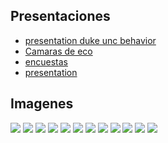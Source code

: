 
## Presentaciones

- [presentation duke unc behavior](/presentation_dukeunc.html)
- [Camaras de eco](/echo-chambers.html)
- [encuestas](/analisis-encuestas.html)
- [presentation](/lab---3.html)

## Imagenes
![](ima/chief.png)
![](ima/data_ghost.jpeg)
![](ima/light_analytics.jpeg)
![](ima/opinion_pulse.jpeg)
![](ima/snexus.jpeg)
![](ima/insight_metrics.png)
![](ima/bot.jepg)
![](ima/fernsby.jpeg)
![](ima/veritas.jpeg)
![](ima/valen.jpeg)
![](ima/econ_prof.jpg)
![](ima/bot.jpeg)
